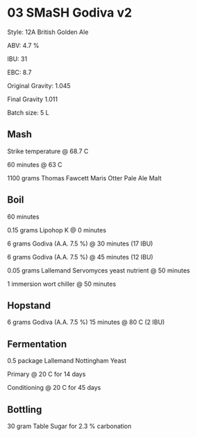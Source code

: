 # 03 SMaSH Godiva v2

Style: 12A British Golden Ale

ABV: 4.7 %

IBU: 31

EBC: 8.7

Original Gravity: 1.045

Final Gravity 1.011

Batch size: 5 L

## Mash

Strike temperature @ 68.7 C

60 minutes @ 63 C

1100 grams Thomas Fawcett Maris Otter Pale Ale Malt

## Boil

60 minutes

0.15 grams Lipohop K @ 0 minutes

6 grams Godiva (A.A. 7.5 %) @ 30 minutes (17 IBU)

6 grams Godiva (A.A. 7.5 %) @ 45 minutes (12 IBU)

0.05 grams Lallemand Servomyces yeast nutrient @ 50 minutes

1 immersion wort chiller @ 50 minutes

## Hopstand

6 grams Godiva (A.A. 7.5 %) 15 minutes @ 80 C (2 IBU)

## Fermentation

0.5 package Lallemand Nottingham Yeast

Primary @ 20 C for 14 days

Conditioning @ 20 C for 45 days

## Bottling

30 gram Table Sugar for 2.3 % carbonation
